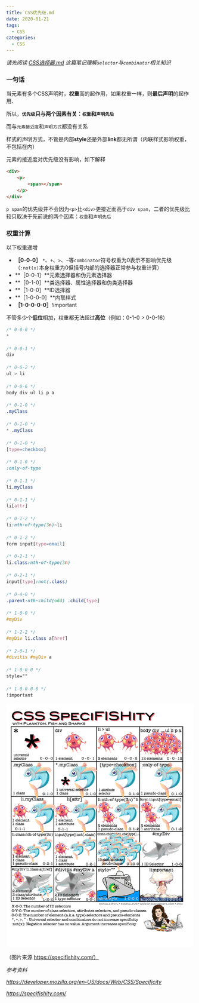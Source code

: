 ```yaml
---
title: CSS优先级.md
date: 2020-01-21
tags:
  - CSS
categories:
  - CSS
---
```



*请先阅读 [CSS选择器.md](wiz://open_document?guid=b56d9062-bbfd-4a67-a7b7-fe1351166dac&kbguid=&private_kbguid=7472715c-1c9b-4521-b56a-c3c6c6f9ca6e) 这篇笔记理解`selector`与`combinator`相关知识*

### 一句话

当元素有多个CSS声明时，**权重**高的起作用，如果权重一样，则**最后声明**的起作用．

所以，**`优先级`只与两个因素有关：`权重`和`声明先后`**

而与`元素接近度`和`声明方式`都没有关系

样式的声明方式，不管是内部**style**还是外部**link**都无所谓（内联样式影响权重，不包括在内）

元素的接近度对优先级没有影响，如下解释

```html
<div>
    <p>
        <span></span>
    </p>
</div>
```

`p span`的优先级并不会因为`<p>`比`<div>`更接近而高于`div span`，二者的优先级比较只取决于先前说的两个因素：`权重`和`声明先后`



### 权重计算

以下权重递增

* **［0-0-0］** `*`、`+`、`>`、`~`等`combinator`符号权重为0表示不影响优先级（`:not(x)`本身权重为0但括号内部的选择器正常参与权重计算）
* **［0-0-1］**元素选择器和伪元素选择器
* **［0-1-0］**类选择器、属性选择器和伪类选择器
* **［1-0-0］**ID选择器
* **［1-0-0-0］**内联样式
* **［1-0-0-0-0］**!important

不管多少个**低位**相加，权重都无法超过**高位**（例如：0-1-0 > 0-0-16）

```css
/* 0-0-0 */
*

/* 0-0-1 */
div

/* 0-0-2 */
ul > li

/* 0-0-6 */
body div ul li p a

/* 0-1-0 */
.myClass

/* 0-1-0 */
* .myClass

/* 0-1-0 */
[type=checkbox]

/* 0-1-0 */
:only-of-type

/* 0-1-1 */
li.myClass

/* 0-1-1 */
li[attr]

/* 0-1-2 */
li:nth-of-type(3n)~li

/* 0-1-2 */
form input[type=email]

/* 0-2-1 */
li.class:nth-of-type(3n)

/* 0-2-1 */
input[type]:not(.class)

/* 0-4-0 */
.parent:nth-child(odd) .child[type]

/* 1-0-0 */
#myDiv

/* 1-2-2 */
#myDiv li.class a[href]

/* 2-0-1 */
#divitis #myDiv a

/* 1-0-0-0 */
style=""

/* 1-0-0-0-0 */
!important
```

![](https://raw.githubusercontent.com/hzmming/myGraphBed/master/20200121212445.png)

（图片来源 https://specifishity.com/）

*参考资料*

*https://developer.mozilla.org/en-US/docs/Web/CSS/Specificity*

*https://specifishity.com/*